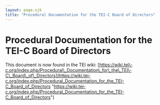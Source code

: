 ```yaml
---
layout: page.njk
title: "Procedural Documentation for the TEI-C Board of Directors"
---
```

# Procedural Documentation for the TEI-C Board of Directors
This document is now found in the TEI wiki: [https://wiki.tei\-c.org/index.php/Procedural\_Documentation\_for\_the\_TEI\-C\_Board\_of\_Directors](https://wiki.tei-c.org/index.php/Procedural_Documentation_for_the_TEI-C_Board_of_Directors "https://wiki.tei-c.org/index.php/Procedural_Documentation_for_the_TEI-C_Board_of_Directors")



